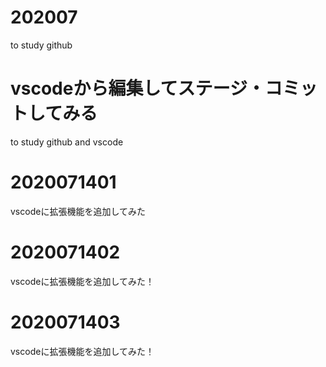 # 202007
to study github

# vscodeから編集してステージ・コミットしてみる
to study github and vscode

# 2020071401
vscodeに拡張機能を追加してみた

# 2020071402
vscodeに拡張機能を追加してみた！

# 2020071403
vscodeに拡張機能を追加してみた！
